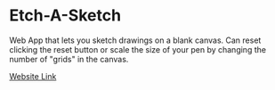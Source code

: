 # Etch-A-Sketch

Web App that lets you sketch drawings on a blank canvas. Can reset clicking the reset button
or scale the size of your pen by changing the number of "grids" in the canvas.

[Website Link](https://brianjsl.github.io/etch-a-sketch/)